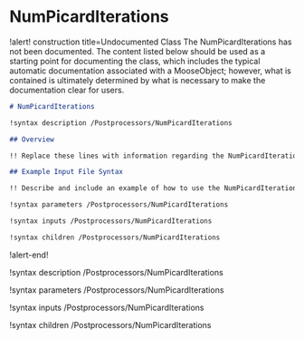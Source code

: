 # NumPicardIterations

!alert! construction title=Undocumented Class
The NumPicardIterations has not been documented. The content listed below should be used as a starting point for
documenting the class, which includes the typical automatic documentation associated with a
MooseObject; however, what is contained is ultimately determined by what is necessary to make the
documentation clear for users.

```markdown
# NumPicardIterations

!syntax description /Postprocessors/NumPicardIterations

## Overview

!! Replace these lines with information regarding the NumPicardIterations object.

## Example Input File Syntax

!! Describe and include an example of how to use the NumPicardIterations object.

!syntax parameters /Postprocessors/NumPicardIterations

!syntax inputs /Postprocessors/NumPicardIterations

!syntax children /Postprocessors/NumPicardIterations
```
!alert-end!

!syntax description /Postprocessors/NumPicardIterations

!syntax parameters /Postprocessors/NumPicardIterations

!syntax inputs /Postprocessors/NumPicardIterations

!syntax children /Postprocessors/NumPicardIterations
